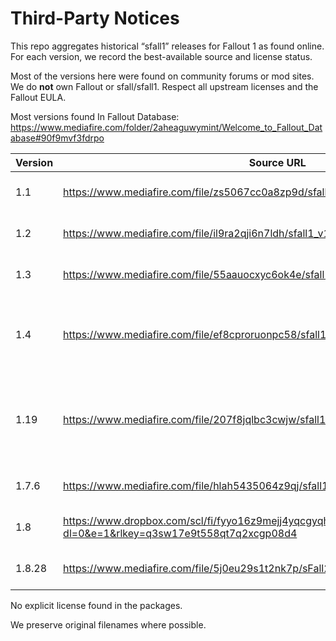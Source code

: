 # Third-Party Notices

This repo aggregates historical “sfall1” releases for Fallout 1 as found online.
For each version, we record the best-available source and license status.

Most of the versions here were found on community forums or mod sites.
We do **not** own Fallout or sfall/sfall1. Respect all upstream licenses and
the Fallout EULA.

Most versions found In Fallout Database:
https://www.mediafire.com/folder/2aheaguwymint/Welcome_to_Fallout_Database#90f9mvf3fdrpo

| Version | Source URL                                                                                              | Updated             | Notes                                                       |
|---------|---------------------------------------------------------------------------------------------------------|:--------------------|-------------------------------------------------------------|
| 1.1     | https://www.mediafire.com/file/zs5067cc0a8zp9d/sfall1_v1.1_unofficial_by_Crafty.7z/file                 | 2015-07-10 20:07:37 | First Release                                               |
| 1.2     | https://www.mediafire.com/file/il9ra2qji6n7ldh/sfall1_v1.2_unofficial_by_Crafty.7z/file                 | 2015-07-13 08:02:34 |                                                             |
| 1.3     | https://www.mediafire.com/file/55aauocxyc6ok4e/sfall1_v1.3_unofficial_by_Crafty.7z/file                 | 2015-07-20 00:48:52 |                                                             |
| 1.4     | https://www.mediafire.com/file/ef8cproruonpc58/sfall1-master.zip/file                                   | 2015-07-20 10:29:39 | It lacks version in name, but I took it from ddraw.ini      |
| 1.19    | https://www.mediafire.com/file/207f8jqlbc3cwjw/sfall1_1.19_unofficial_by_Crafty.7z/file                 | 2015-07-02 00:23:36 | Odd versioning, but it seeems like 1.19 is older than 1.7.6 |
| 1.7.6   | https://www.mediafire.com/file/hlah5435064z9qj/sfall1_v1.7.6_unofficial_by_Crafty.7z/file               | 2016-08-04 12:10:40 |                                                             |
| 1.8     | https://www.dropbox.com/scl/fi/fyyo16z9mejj4yqcgyqhp/sfall1.7z?dl=0&e=1&rlkey=q3sw17e9t558qt7q2xcgp08d4 | 2018-07-19 22:31:00 |                                                             |
| 1.8.28  | https://www.mediafire.com/file/5j0eu29s1t2nk7p/sFall2_by_Crafty_Extended.zip/file                       | 2024-10-14 22:58:00 | Latest version                                              |

No explicit license found in the packages.

We preserve original filenames where possible.

